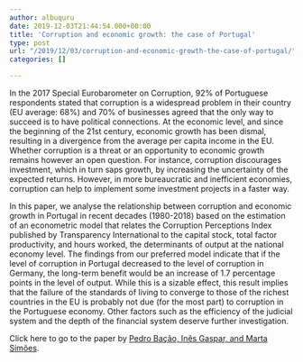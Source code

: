 ```yaml
---
author: albuquru
date: 2019-12-03T21:44:54.000+00:00
title: 'Corruption and economic growth: the case of Portugal'
type: post
url: "/2019/12/03/corruption-and-economic-growth-the-case-of-portugal/"
categories: []

---
```

In the 2017 Special Eurobarometer on Corruption, 92% of Portuguese respondents stated that corruption is a widespread problem in their country (EU average: 68%) and 70% of businesses agreed that the only way to succeed is to have political connections. At the economic level, and since the beginning of the 21st century, economic growth has been dismal, resulting in a divergence from the average per capita income in the EU. Whether corruption is a threat or an opportunity to economic growth remains however an open question. For instance, corruption discourages investment, which in turn saps growth, by increasing the uncertainty of the expected returns. However, in more bureaucratic and inefficient economies, corruption can help to implement some investment projects in a faster way.

In this paper, we analyse the relationship between corruption and economic growth in Portugal in recent decades (1980-2018) based on the estimation of an econometric model that relates the Corruption Perceptions Index published by Transparency International to the capital stock, total factor productivity, and hours worked, the determinants of output at the national economy level. The findings from our preferred model indicate that if the level of corruption in Portugal decreased to the level of corruption in Germany, the long-term benefit would be an increase of 1.7 percentage points in the level of output. While this is a sizable effect, this result implies that the failure of the standards of living to converge to those of the richest countries in the EU is probably not due (for the most part) to corruption in the Portuguese economy. Other factors such as the efficiency of the judicial system and the depth of the financial system deserve further investigation.

Click here to go to the paper by [Pedro Bação, Inês Gaspar, and Marta Simões](https://ideas.repec.org/p/gmf/papers/2019-06.html).